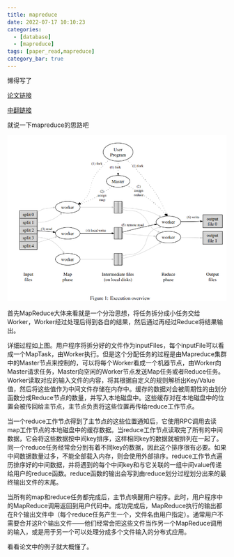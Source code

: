 ```yaml
---
title: mapreduce
date: 2022-07-17 10:10:23
categories: 
  - [database]
  - [mapreduce]
tags: [paper_read,mapreduce]
category_bar: true
---
```


懒得写了

[论文链接](https://static.googleusercontent.com/media/research.google.com/zh-CN//archive/mapreduce-osdi04.pdf)

[中翻链接](https://www.cnblogs.com/fuzhe1989/p/3413457.html)

就说一下mapreduce的思路吧

![MapReduce Overview](mapreduce/image-20221015150844432.png)

首先MapReduce大体来看就是一个分治思想，将任务拆分成小任务交给Worker，Worker经过处理后得到各自的结果，然后通过再经过Reduce将结果输出。

详细过程如上图。用户程序将拆分好的文件作为inputFiles，每个inputFile可以看成一个MapTask，由Worker执行。但是这个分配任务的过程是由Mapreduce集群中的Master节点来控制的，可以将每个Worker看成一个机器节点，由Worker向Master请求任务，Master向空闲的Worker节点发送Map任务或者Reduce任务。Worker读取对应的输入文件的内容，将其根据自定义的规则解析出Key/Value值，然后将这些值作为中间文件存储在内存中。缓存的数据对会被周期性的由划分函数分成Reduce节点的数量，并写入本地磁盘中。这些缓存对在本地磁盘中的位置会被传回给主节点，主节点负责将这些位置再传给reduce工作节点。

当一个reduce工作节点得到了主节点的这些位置通知后，它使用RPC调用去读map工作节点的本地磁盘中的缓存数据。当reduce工作节点读取完了所有的中间数据，它会将这些数据按中间key排序，这样相同key的数据就被排列在一起了。同一个reduce任务经常会分到有着不同key的数据，因此这个排序很有必要。如果中间数据数量过多，不能全部载入内存，则会使用外部排序。reduce工作节点遍历排序好的中间数据，并将遇到的每个中间key和与它关联的一组中间value传递给用户的reduce函数。reduce函数的输出会写到由reduce划分过程划分出来的最终输出文件的末尾。

当所有的map和reduce任务都完成后，主节点唤醒用户程序。此时，用户程序中的MapReduce调用返回到用户代码中。成功完成后，MapReduce执行的输出都在R个输出文件中（每个reduce任务产生一个，文件名由用户指定）。通常用户不需要合并这R个输出文件——他们经常会把这些文件当作另一个MapReduce调用的输入，或是用于另一个可以处理分成多个文件输入的分布式应用。

看看论文中的例子就大概懂了。
